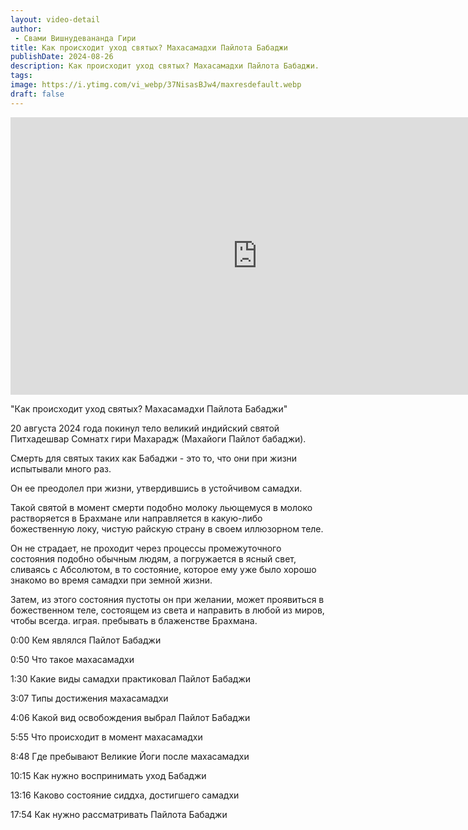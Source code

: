 ```yaml
---
layout: video-detail
author:
 - Свами Вишнудевананда Гири
title: Как происходит уход святых? Махасамадхи Пайлота Бабаджи
publishDate: 2024-08-26
description: Как происходит уход святых? Махасамадхи Пайлота Бабаджи. 
tags: 
image: https://i.ytimg.com/vi_webp/37NisasBJw4/maxresdefault.webp
draft: false
---
```


<iframe width="790" height="444" src="https://www.youtube.com/embed/37NisasBJw4" frameborder="0" allowfullscreen=""></iframe> 

  "Как происходит уход святых? Махасамадхи Пайлота Бабаджи"

 20 августа 2024 года покинул тело великий индийский святой Питхадешвар Сомнатх гири Махарадж (Махайоги Пайлот бабаджи).

 Смерть для святых таких как Бабаджи - это то, что они при жизни испытывали много раз.

 Он ее преодолел при жизни, утвердившись в устойчивом самадхи.

 Такой святой в момент смерти подобно молоку льющемуся в молоко растворяется в Брахмане или направляется в какую-либо божественную локу, чистую райскую страну в своем иллюзорном теле.

 Он не страдает, не проходит через процессы промежуточного состояния подобно обычным людям, а погружается в ясный свет, сливаясь с Абсолютом, в то состояние, которое ему уже было хорошо знакомо во время самадхи при земной жизни.

 Затем, из этого состояния пустоты он при желании, может проявиться в божественном теле, состоящем из света и направить в любой из миров, чтобы всегда. играя. пребывать в блаженстве Брахмана.

  
 0:00 Кем являлся Пайлот Бабаджи

 0:50 Что такое махасамадхи

 1:30 Какие виды самадхи практиковал Пайлот Бабаджи

 3:07 Типы достижения махасамадхи

 4:06 Какой вид освобождения выбрал Пайлот Бабаджи

 5:55 Что происходит в момент махасамадхи

 8:48 Где пребывают Великие Йоги после махасамадхи

 10:15 Как нужно воспринимать уход Бабаджи

 13:16 Каково состояние сиддха, достигшего самадхи

 17:54 Как нужно рассматривать Пайлота Бабаджи

  

 
